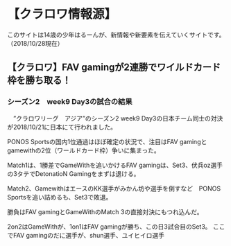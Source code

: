 # 【クラロワ情報源】
このサイトは14歳の少年はるーんが、新情報や新要素を伝えていくサイトです。（2018/10/28現在）

## 【クラロワ】FAV gamingが2連勝でワイルドカード枠を勝ち取る！

### シーズン2　week9 Day3の試合の結果

　”クラロワリーグ　アジア”のシーズン2 week9 Day3の日本チーム同士の対決が2018/10/21に日本にて行われました。
 
 PONOS Sportsの国内1位通過はほぼ確定の状況で、注目はFAV gamingとgamewithの2位（ワールドカード枠）争いに集まった。
 
 Match1は、1勝差でGameWithを追いかけるFAV gamingは、Set3、伏兵oz選手の3タテでDetonatioN Gamingをまずは退ける。
 
 Match2、GamewithはエースのKK選手がみかん坊や選手を倒すなど　PONOS Sportsを追い詰めるも、Set3で敗退。
 
 勝負はFAV gamingとGameWithのMatch 3の直接対決にもつれ込んだ。
 
 2on2はGameWithが、1on1はFAV gamingが勝ち、この日3試合目のSet3。
 ここでFAV gamingのだに選手が、shun選手、ユイヒイロ選手
 
 
